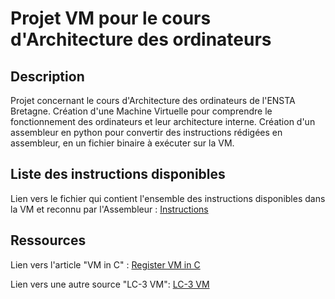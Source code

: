 # Projet VM pour le cours d'Architecture des ordinateurs

## Description

Projet concernant le cours d'Architecture des ordinateurs de l'ENSTA Bretagne.
Création d'une Machine Virtuelle pour comprendre le fonctionnement des ordinateurs et leur architecture interne.
Création d'un assembleur en python pour convertir des instructions rédigées en assembleur, en un fichier binaire à exécuter sur la VM.

## Liste des instructions disponibles

Lien vers le fichier qui contient l'ensemble des instructions disponibles dans la VM et reconnu par l'Assembleur :
[Instructions](instructions.md)

## Ressources

Lien vers l'article "VM in C" : [Register VM in C](https://en.wikibooks.org/wiki/Creating_a_Virtual_Machine/Register_VM_in_C)

Lien vers une autre source "LC-3 VM": [LC-3 VM](https://www.jmeiners.com/lc3-vm/index.html)
